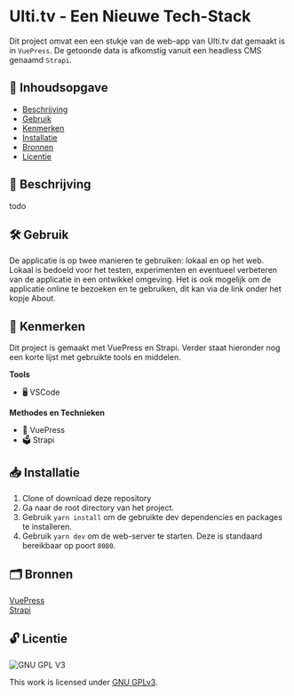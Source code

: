 # Ulti.tv - Een Nieuwe Tech-Stack


Dit project omvat een een stukje van de web-app van Ulti.tv dat gemaakt is in `VuePress`. De getoonde data is afkomstig vanuit een headless CMS genaamd `Strapi`.

## 📖 Inhoudsopgave

  * [Beschrijving](#beschrijving)
  * [Gebruik](#gebruik)
  * [Kenmerken](#kenmerken)
  * [Installatie](#installatie)
  * [Bronnen](#bronnen)
  * [Licentie](#licentie)
    
## 📄 Beschrijving

todo

## 🛠️ Gebruik

De applicatie is op twee manieren te gebruiken: lokaal en op het web. Lokaal is bedoeld voor het testen, experimenten en eventueel verbeteren van de applicatie in een ontwikkel omgeving. Het is ook mogelijk om de applicatie online te bezoeken en te gebruiken, dit kan via de link onder het kopje About.

## 💎 Kenmerken

Dit project is gemaakt met VuePress en Strapi. Verder staat hieronder nog een korte lijst met gebruikte tools en middelen.

**Tools**

- 🖥️ VSCode

**Methodes en Technieken**

- 🚀 VuePress
- 🗳️ Strapi

## 📥 Installatie

1. Clone of download deze repository
2. Ga naar de root directory van het project.
3. Gebruik `yarn install` om de gebruikte dev dependencies en packages te installeren.
4. Gebruik `yarn dev` om de web-server te starten. Deze is standaard bereikbaar op poort `8080`.

## 🗂️ Bronnen

[VuePress](https://vuepress.vuejs.org/guide/getting-started.html)
<br>
[Strapi](https://docs.strapi.io/dev-docs/quick-start#_1-install-strapi-and-create-a-new-project)
<br>
## 🔓 Licentie

![GNU GPL V3](https://www.gnu.org/graphics/gplv3-127x51.png)

This work is licensed under [GNU GPLv3](./LICENSE).
